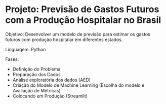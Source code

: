 # Projeto: Previsão de Gastos Futuros com a Produção Hospitalar no Brasil
Objetivo: Desenvolver um modelo de previsão para estimar os gastos futuros com produção hospitalar em diferentes estados.

Linguagem: Python

Fases:

* Definição do Problema
* Preparação dos Dados
* Análise exploratória dos dados (AED)
* Criação do Modelo de Machine Learning (Escolha do modelo e Avaliação de Métricas)
* Colocando em Produção (Streamlit)
